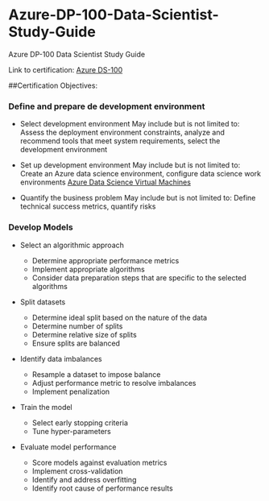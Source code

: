 # Azure-DP-100-Data-Scientist-Study-Guide
Azure DP-100 Data Scientist Study Guide

Link to certification: [Azure DS-100](https://www.microsoft.com/en-us/learning/azure-data-scientist.aspx#section_skills_knowledge)

##Certification Objectives:

### Define and prepare de development environment 
- Select development environment
May include but is not limited to: Assess the deployment environment constraints, analyze and recommend tools that meet system requirements, select the development environment

- Set up development environment
 May include but is not limited to: Create an Azure data science environment, configure data science work environments
 [Azure Data Science Virtual Machines](https://azure.microsoft.com/en-us/services/virtual-machines/data-science-virtual-machines )

- Quantify the business problem
May include but is not limited to: Define technical success metrics, quantify risks

### Develop Models

- Select an algorithmic approach
  - Determine appropriate performance metrics
  - Implement appropriate algorithms
  - Consider data preparation steps that are specific to the selected algorithms

- Split datasets
   - Determine ideal split based on the nature of the data
   - Determine number of splits
   - Determine relative size of splits
   - Ensure splits are balanced

- Identify data imbalances
   - Resample a dataset to impose balance
   - Adjust performance metric to resolve imbalances
   - Implement penalization
   
- Train the model
   - Select early stopping criteria
   - Tune hyper-parameters

- Evaluate model performance
   - Score models against evaluation metrics
   - Implement cross-validation
   - Identify and address overfitting
   - Identify root cause of performance results
